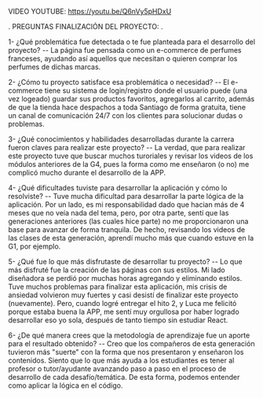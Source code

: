 VIDEO YOUTUBE: https://youtu.be/Q6nVy5pHDxU

.
PREGUNTAS FINALIZACIÓN DEL PROYECTO:
.

1- ¿Qué problemática fue detectada o te fue planteada para el desarrollo del proyecto? 
-- La página fue pensada como un e-commerce de perfumes franceses, ayudando así aquellos que necesitan o quieren comprar los perfumes de dichas marcas.

2- ¿Cómo tu proyecto satisface esa problemática o necesidad? 
-- El e-commerce tiene su sistema de login/registro donde el usuario puede (una vez logeado) guardar sus productos favoritos, agregarlos al carrito, además de que la tienda hace despachos a toda Santiago de forma gratuita, tiene un canal de comunicación 24/7 con los clientes para solucionar dudas o problemas.

3- ¿Qué conocimientos y habilidades desarrolladas durante la carrera fueron claves para realizar este proyecto? 
-- La verdad, que para realizar este proyecto tuve que buscar muchos turoriales y revisar los videos de los módulos anteriores de la G4, pues la forma como me enseñaron (o no) me complicó mucho durante el desarrollo de la APP.

4- ¿Qué dificultades tuviste para desarrollar la aplicación y cómo lo resolviste? 
-- Tuve mucha dificultad para desarrollar la parte lógica de la aplicación. Por un lado, es mi responsabilidad dado que hacian más de 4 meses que no veía nada del tema, pero, por otra parte, sentí que las generaciones anteriores (las cuales hice parte) no me proporcionaron una base para avanzar de forma tranquila. De hecho, revisando los videos de las clases de esta generación, aprendí mucho más que cuando estuve en la G1, por ejemplo.

5- ¿Qué fue lo que más disfrutaste de desarrollar tu proyecto? 
-- Lo que más disfruté fue la creación de las páginas con sus estilos. Mi lado diseñadora se perdió por muchas horas agregando y eliminando estilos. 
Tuve muchos problemas para finalizar esta aplicación, mis crisis de ansiedad volvieron muy fuertes y casi desistí de finalizar este proyecto (nuevamente). Pero, cuando logré entregar el hito 2, y Luca me felicitó porque estaba buena la APP, me sentí muy orgullosa por haber logrado desarrollar eso yo sola, después de tanto tiempo sin estudiar React.

6- ¿De qué manera crees que la metodología de aprendizaje fue un aporte para el resultado obtenido? 
-- Creo que los compañeros de esta generación tuvieron más "suerte" con la forma que nos presentaron y enseñaron los contenidos. Siento que lo que más ayuda a los estudiantes es tener al profesor o tutor/ayudante avanzando paso a paso en el proceso de desarrollo de cada desafío/temática. De esta forma, podemos entender como aplicar la lógica en el código.